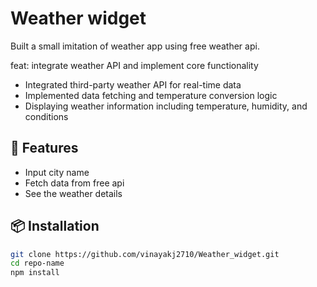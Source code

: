 # Weather widget

Built a small imitation of weather app using free weather api.

feat: integrate weather API and implement core functionality

- Integrated third-party weather API for real-time data
- Implemented data fetching and temperature conversion logic
- Displaying weather information including temperature, humidity, and conditions

## 🚀 Features

- Input city name
- Fetch data from free api
- See the weather details

## 📦 Installation

```bash
git clone https://github.com/vinayakj2710/Weather_widget.git
cd repo-name
npm install
```
